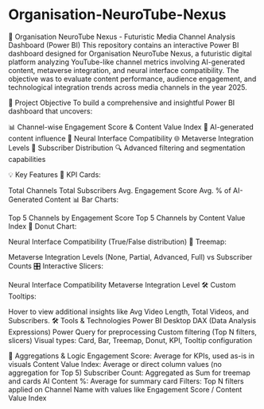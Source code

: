 # Organisation-NeuroTube-Nexus
🧠 Organisation NeuroTube Nexus - Futuristic Media Channel Analysis Dashboard (Power BI)
This repository contains an interactive Power BI dashboard designed for Organisation NeuroTube Nexus, a futuristic digital platform analyzing YouTube-like channel metrics involving AI-generated content, metaverse integration, and neural interface compatibility. The objective was to evaluate content performance, audience engagement, and technological integration trends across media channels in the year 2025.

📌 Project Objective
To build a comprehensive and insightful Power BI dashboard that uncovers:

📊 Channel-wise Engagement Score & Content Value Index
🤖 AI-generated content influence
🧬 Neural Interface Compatibility
🌐 Metaverse Integration Levels
👥 Subscriber Distribution
🔍 Advanced filtering and segmentation capabilities

💡 Key Features
🔢 KPI Cards:

Total Channels
Total Subscribers
Avg. Engagement Score
Avg. % of AI-Generated Content
📊 Bar Charts:

Top 5 Channels by Engagement Score
Top 5 Channels by Content Value Index
🍩 Donut Chart:

Neural Interface Compatibility (True/False distribution)
🧱 Treemap:

Metaverse Integration Levels (None, Partial, Advanced, Full) vs Subscriber Counts
🎛️ Interactive Slicers:

Neural Interface Compatibility
Metaverse Integration Level
🛠️ Custom Tooltips:

Hover to view additional insights like Avg Video Length, Total Videos, and Subscribers.
🛠️ Tools & Technologies
Power BI Desktop
DAX (Data Analysis Expressions)
Power Query for preprocessing
Custom filtering (Top N filters, slicers)
Visual types: Card, Bar, Treemap, Donut, KPI, Tooltip configuration

🧮 Aggregations & Logic
Engagement Score: Average for KPIs, used as-is in visuals
Content Value Index: Average or direct column values (no aggregation for Top 5)
Subscriber Count: Aggregated as Sum for treemap and cards
AI Content %: Average for summary card
Filters: Top N filters applied on Channel Name with values like Engagement Score / Content Value Index
